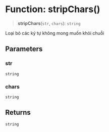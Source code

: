 # Function: stripChars()

> **stripChars**(`str`, `chars`): `string`

Loại bỏ các ký tự không mong muốn khỏi chuỗi

## Parameters

### str

`string`

### chars

`string`

## Returns

`string`
